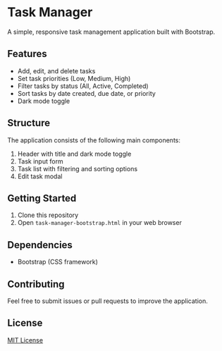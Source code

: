 # Task Manager

A simple, responsive task management application built with Bootstrap.

## Features

- Add, edit, and delete tasks
- Set task priorities (Low, Medium, High)
- Filter tasks by status (All, Active, Completed)
- Sort tasks by date created, due date, or priority
- Dark mode toggle

## Structure

The application consists of the following main components:

1. Header with title and dark mode toggle
2. Task input form
3. Task list with filtering and sorting options
4. Edit task modal

## Getting Started

1. Clone this repository
2. Open `task-manager-bootstrap.html` in your web browser

## Dependencies

- Bootstrap (CSS framework)

## Contributing

Feel free to submit issues or pull requests to improve the application.

## License

[MIT License](https://opensource.org/licenses/MIT)
